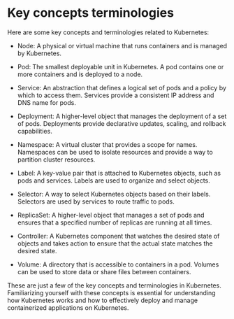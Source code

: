 # Key concepts terminologies
Here are some key concepts and terminologies related to Kubernetes:

* Node: A physical or virtual machine that runs containers and is managed by Kubernetes.

* Pod: The smallest deployable unit in Kubernetes. A pod contains one or more containers and is deployed to a node.

* Service: An abstraction that defines a logical set of pods and a policy by which to access them. Services provide a consistent IP address and DNS name for pods.

* Deployment: A higher-level object that manages the deployment of a set of pods. Deployments provide declarative updates, scaling, and rollback capabilities.

* Namespace: A virtual cluster that provides a scope for names. Namespaces can be used to isolate resources and provide a way to partition cluster resources.

* Label: A key-value pair that is attached to Kubernetes objects, such as pods and services. Labels are used to organize and select objects.

* Selector: A way to select Kubernetes objects based on their labels. Selectors are used by services to route traffic to pods.

* ReplicaSet: A higher-level object that manages a set of pods and ensures that a specified number of replicas are running at all times.

* Controller: A Kubernetes component that watches the desired state of objects and takes action to ensure that the actual state matches the desired state.

* Volume: A directory that is accessible to containers in a pod. Volumes can be used to store data or share files between containers.

These are just a few of the key concepts and terminologies in Kubernetes. Familiarizing yourself with these concepts is essential for understanding how Kubernetes works and how to effectively deploy and manage containerized applications on Kubernetes.